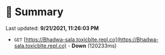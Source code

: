 # 📖 Summary
Last updated: **9/21/2021, 11:26:03 PM**

- `GET` [https://Bhadwa-sala.toxicblte.repl.co](https://Bhadwa-sala.toxicblte.repl.co) - **Down** (120233ms)
